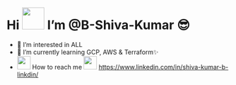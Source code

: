 <h1>Hi <img src="https://user-images.githubusercontent.com/92181068/189723347-59669eba-6709-4ac3-8af6-9e7477ae0876.gif" width="50" height="50"/> I’m @B-Shiva-Kumar 😎</h1> 

- 👀 I’m interested in ALL
- 🌱 I’m currently learning GCP, AWS & Terraform✨
- <img src="https://user-images.githubusercontent.com/92181068/189805640-76f5b10e-1a82-416d-b6e3-d46fb1b43efc.gif" width="30" height="30"/> How to reach me <img src="https://user-images.githubusercontent.com/92181068/189807967-4438b154-ec22-4887-8df8-289ece96a4ef.gif" width="30" height="30"/> https://www.linkedin.com/in/shiva-kumar-b-linkdin/

<!---
B-Shiva-Kumar/B-Shiva-Kumar is a ✨ special ✨ repository because its `README.md` (this file) appears on your GitHub profile.
You can click the Preview link to take a look at your changes.
--->
